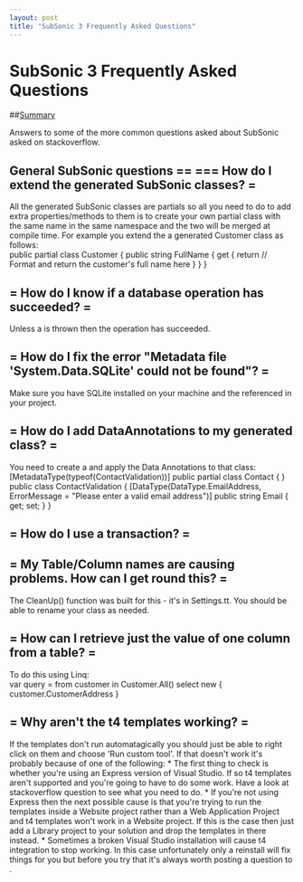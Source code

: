```yaml
---
layout: post
title: "SubSonic 3 Frequently Asked Questions"
---
```


# SubSonic 3 Frequently Asked Questions

##[Summary]()

  Answers to some of the more common questions asked about SubSonic asked on stackoverflow.  

<h2> General SubSonic questions ==  === How do I extend the generated SubSonic classes? =</h2>

  All the generated SubSonic classes are partials so all you need to do to add extra properties/methods to them is to create your own partial class with the same name in the same namespace and the two will be merged at compile time. For example you extend the a generated Customer class as follows:  
public partial class Customer {   public string FullName   {     get      {        return // Format and return the customer's full name here     }    } }   
  

<h2>= How do I know if a database operation has succeeded? =</h2>

  Unless a 
 is thrown then the operation has succeeded.  
  

<h2>= How do I fix the error "Metadata file 'System.Data.SQLite' could not be found"? =</h2>

  Make sure you have SQLite installed on your machine and the 
 referenced in your project.  
  

<h2>= How do I add DataAnnotations to my generated class? =</h2>

  You need to create a 
 and apply the Data Annotations to that class:  
[MetadataType(typeof(ContactValidation))] public partial class Contact { }  public class ContactValidation {   [DataType(DataType.EmailAddress, ErrorMessage = "Please enter a valid email address")]   public string Email { get; set; } }  
  

<h2>= How do I use a transaction? =</h2>

  
  

<h2>= My Table/Column names are causing problems. How can I get round this? =</h2>

  The CleanUp() function was built for this - it's in Settings.tt. You should be able to rename your class as needed.  
  

<h2>= How can I retrieve just the value of one column from a table? =</h2>

  To do this using Linq:  
var query = from customer in Customer.All()   select new {     customer.CustomerAddress   }   
  

<h2>= Why aren't the t4 templates working? =</h2>

  If the templates don't run automatagically you should just be able to right click on them and choose 'Run custom tool'. If that doesn't work it's probably because of one of the following:  * The first thing to check is whether you're using an Express version of Visual Studio. If so t4 templates aren't supported and you're going to have to do some work. Have a look at 
 stackoverflow question to see what you need to do.   * If you're not using Express then the next possible cause is that you're trying to run the templates inside a Website project rather than a Web Application Project and t4 templates won't work in a Website project. If this is the case then just add a Library project to your solution and drop the templates in there instead.   * Sometimes a broken Visual Studio installation will cause t4 integration to stop working. In this case unfortunately only a reinstall will fix things for you but before you try that it's always worth posting a question to 
.
